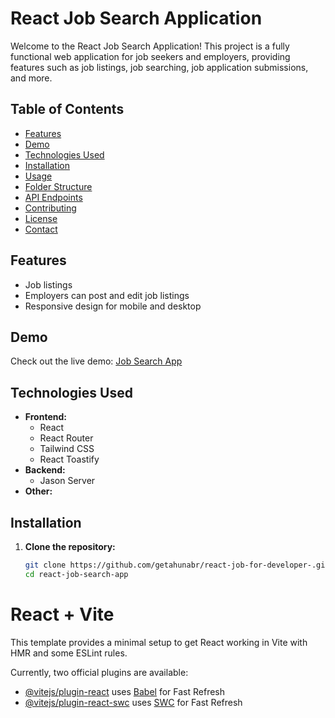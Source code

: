 # React Job Search Application

Welcome to the React Job Search Application! This project is a fully functional web application for job seekers and employers, providing features such as job listings, job searching, job application submissions, and more.

## Table of Contents

- [Features](#features)
- [Demo](#demo)
- [Technologies Used](#technologies-used)
- [Installation](#installation)
- [Usage](#usage)
- [Folder Structure](#folder-structure)
- [API Endpoints](#api-endpoints)
- [Contributing](#contributing)
- [License](#license)
- [Contact](#contact)

## Features

- Job listings
- Employers can post and edit job listings
- Responsive design for mobile and desktop

## Demo

Check out the live demo: [Job Search App](http://localhost:4173/)

## Technologies Used

- **Frontend:**
  - React
  - React Router
  - Tailwind CSS
  - React Toastify
- **Backend:**
  - Jason Server
- **Other:**

## Installation

1. **Clone the repository:**

   ```bash
   git clone https://github.com/getahunabr/react-job-for-developer-.git
   cd react-job-search-app
   ```

# React + Vite

This template provides a minimal setup to get React working in Vite with HMR and some ESLint rules.

Currently, two official plugins are available:

- [@vitejs/plugin-react](https://github.com/vitejs/vite-plugin-react/blob/main/packages/plugin-react/README.md) uses [Babel](https://babeljs.io/) for Fast Refresh
- [@vitejs/plugin-react-swc](https://github.com/vitejs/vite-plugin-react-swc) uses [SWC](https://swc.rs/) for Fast Refresh
